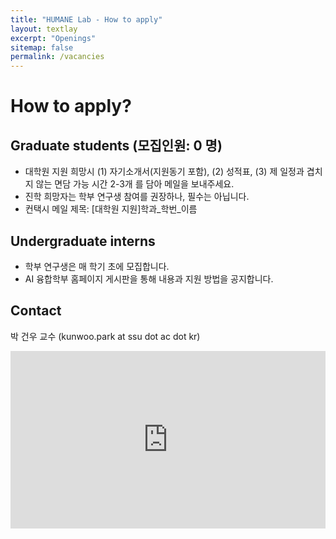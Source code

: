 ```yaml
---
title: "HUMANE Lab - How to apply"
layout: textlay
excerpt: "Openings"
sitemap: false
permalink: /vacancies
---
```


# How to apply?

## Graduate students (모집인원: 0 명)

- 대학원 지원 희망시 (1) 자기소개서(지원동기 포함), (2) 성적표, (3) 제 일정과 겹치지 않는 면담 가능 시간 2-3개 를 담아 메일을 보내주세요.
- 진학 희망자는 학부 연구생 참여를 권장하나, 필수는 아닙니다.
- 컨택시 메일 제목: [대학원 지원]학과\_학번\_이름

## Undergraduate interns

- 학부 연구생은 매 학기 초에 모집합니다.
- AI 융합학부 홈페이지 게시판을 통해 내용과 지원 방법을 공지합니다.

## Contact

박 건우 교수 (kunwoo.park at ssu dot ac dot kr)


<style>
.countsort{
	position : relative;
	width : 100%;
	height : 0;
	padding-bottom : 56.25%;
}

.video{
	position : absolute;
	top : 0;
	left : 0;
	width : 100%;
	height : 100%;
}
</style>

<div class="countsort">
<iframe src="https://calendar.google.com/calendar/embed?height=600&amp;wkst=1&amp;bgcolor=%23ffffff&amp;ctz=Asia%2FSeoul&amp;src=Ynl3b3Jkcy5rb3JAZ21haWwuY29t&amp;src=a3Vud29vLnBhcmtAc3N1LmFjLmty&amp;color=%233F51B5&amp;color=%2333B679&amp;mode=WEEK&amp;hl=en&amp;showTabs=0&amp;showPrint=0&amp;showDate=1&amp;showCalendars=0&amp;showTitle=0" frameborder="0" allowfullscreen="" class="video"></iframe>
</div><p><br /></p>


